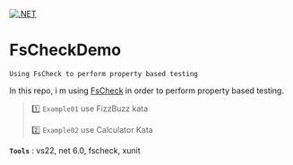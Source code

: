 [![.NET](https://github.com/aimenux/FsCheckDemo/actions/workflows/ci.yml/badge.svg?branch=main)](https://github.com/aimenux/FsCheckDemo/actions/workflows/ci.yml)

# FsCheckDemo
```
Using FsCheck to perform property based testing
```

In this repo, i m using [FsCheck](https://fscheck.github.io/FsCheck/) in order to perform property based testing.
>
> :one: `Example01` use FizzBuzz kata
>
> :two: `Example02` use Calculator Kata
>
>
**`Tools`** : vs22, net 6.0, fscheck, xunit